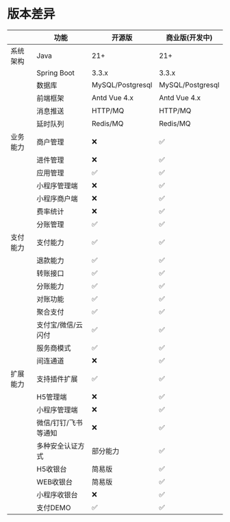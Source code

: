 # 版本差异

|      | 功能          | 开源版              | 商业版(开发中)              |
|------|-------------|------------------|------------------|
| 系统架构 | Java        | 21+              | 21+              |
|      | Spring Boot | 3.3.x            | 3.3.x            |
|      | 数据库         | MySQL/Postgresql | MySQL/Postgresql |
|      | 前端框架        | Antd Vue 4.x     | Antd Vue 4.x     |
|      | 消息推送        | HTTP/MQ          | HTTP/MQ          |
|      | 延时队列        | Redis/MQ         | Redis/MQ         |
| 业务能力 | 商户管理        | ❌                | ✅                |
|      | 进件管理        | ❌                | ✅                |
|      | 应用管理        | ✅                | ✅                |
|      | 小程序管理端      | ❌                | ✅                |
|      | 小程序商户端      | ❌                | ✅                |
|      | 费率统计        | ❌                | ✅                |
|      | 分账管理        | ✅                | ✅                |
| 支付能力 | 支付能力        | ✅                | ✅                |
|      | 退款能力        | ✅                | ✅                |
|      | 转账接口        | ✅                | ✅                |
|      | 分账能力        | ✅                | ✅                |
|      | 对账功能        | ✅                | ✅                |
|      | 聚合支付        | ✅                | ✅                |
|      | 支付宝/微信/云闪付  | ✅                | ✅                |
|      | 服务商模式       | ✅                | ✅                |
|      | 间连通道        | ❌                | ✅                |
| 扩展能力 | 支持插件扩展      | ✅                | ✅                |
|      | H5管理端       | ❌                | ✅                |
|      | 小程序管理端      | ❌                | ✅                |
|      | 微信/钉钉/飞书等通知 | ❌                | ✅                |
|      | 多种安全认证方式    | 部分能力             | ✅                |
|      | H5收银台       | 简易版              | ✅                |
|      | WEB收银台      | 简易版              | ✅                |
|      | 小程序收银台      | ❌                | ✅                |
|      | 支付DEMO      | ✅                | ✅                |

